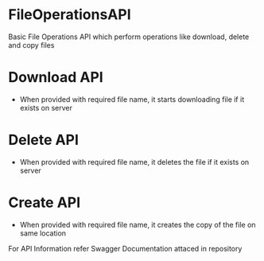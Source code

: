 # FileOperationsAPI
Basic File Operations API which perform operations like download, delete and copy files

# Download API
* When provided with required file name, it starts downloading file if it exists on server

# Delete API
* When provided with required file name, it deletes the file if it exists on server

# Create API
* When provided with required file name, it creates the copy of the file on same location

For API Information refer Swagger Documentation attaced in repository
